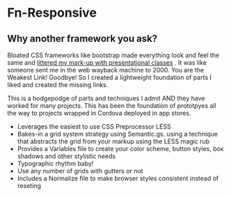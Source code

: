 Fn-Responsive
=============

Why another framework you ask?
------------------------------

Bloated CSS frameworks like bootstrap made everything look and feel the same and [littered my mark-up with presentational classes](http://www.doidea.se/techblog/more-semantically-correct-html-with-less-and-bootstrap "Title") . It was like someone sent me in the web wayback machine to 2000. You are the Weakest Link! Goodbye! So I created a lightweight foundation of parts I liked and created the missing links.

This is a hodgepodge of parts and techniques I admit AND they have worked for many projects. This has been the foundation of prototpyes all the way to projects wrapped in Cordova deployed in app stores.

* Leverages the easiest to use CSS Preprocessor LESS
* Bakes-in a grid system strategy using Semantic.gs. using a technique that abstracts the grid from your markup using the LESS magic rub
* Provides a Variables file to create your color scheme, button styles, box shadows and other stylistic needs
* Typographic rhythm baby!
* Use any number of grids with gutters or not
* Includes a Normalize file to make browser styles consistent instead of reseting

